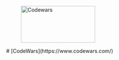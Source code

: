 <figure>
    <img src="(/assets/images/codewars.jpg)"
         alt="Codewars"  width="200" height="100">
</figure>
# [CodeWars](https://www.codewars.com/)
